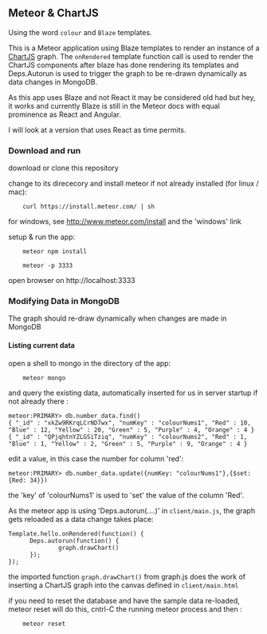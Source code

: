 ## Meteor & ChartJS

Using the word ```colour``` and ```Blaze``` templates.

This is a Meteor application using Blaze templates to render an instance of a
[ChartJS](http://www.chartjs.org) graph. The ```onRendered``` template function
call is used to render the ChartJS components after blaze has done rendering
its templates and Deps.Autorun is used to trigger the graph to be re-drawn 
dynamically as data changes in MongoDB.

As this app uses Blaze and not React it may be considered old had but hey, it works
and currently Blaze is still in the Meteor docs with equal prominence as React
and Angular.

I will look at a version that uses React as time permits. 

### Download and run

download or clone this repository

change to its dirececory and install meteor if not already installed (for linux / mac):

        curl https://install.meteor.com/ | sh

for windows, see http://www.meteor.com/install and the 'windows' link

setup & run the app:

        meteor npm install 
        
        meteor -p 3333

open browser on http://localhost:3333

### Modifying Data in MongoDB

The graph should re-draw dynamically when changes are made in MongoDB

#### Listing current data

open a shell to mongo in the directory of the app:

        meteor mongo

and query the existing data, automatically inserted for us in server startup 
if not already there :

```
meteor:PRIMARY> db.number_data.find()
{ "_id" : "xkZw9RKrqLCrND7wx", "numKey" : "colourNums1", "Red" : 10, "Blue" : 12, "Yellow" : 20, "Green" : 5, "Purple" : 4, "Orange" : 4 }
{ "_id" : "QPjqhtnYZLGSiTziq", "numKey" : "colourNums2", "Red" : 1, "Blue" : 1, "Yellow" : 2, "Green" : 5, "Purple" : 9, "Orange" : 4 }
```

edit a value, in this case the number for column 'red':

```
meteor:PRIMARY> db.number_data.update({numKey: "colourNums1"},{$set: {Red: 34}})
```

the 'key' of 'colourNums1' is used to 'set' the value of the column 'Red'.

As the meteor app is using 'Deps.autorun(....)' in ```client/main.js```, the graph gets reloaded as a 
data change takes place:

```
Template.hello.onRendered(function() {                                                                                                                                  
      Deps.autorun(function() {
              graph.drawChart()
      });
});                                                                                                                                                                     
```
the imported function ```graph.drawChart()``` from graph.js does the work of
inserting a ChartJS graph into the canvas defined in ```client/main.html```

if you need to reset the database and have the sample data re-loaded, meteor
  reset will do this, cntrl-C the running meteor process and then :

        meteor reset


